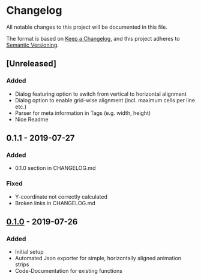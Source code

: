 # Changelog
All notable changes to this project will be documented in this file.

The format is based on [Keep a Changelog](https://keepachangelog.com/en/1.0.0/),
and this project adheres to [Semantic Versioning](https://semver.org/spec/v2.0.0.html).

## [Unreleased]

### Added
- Dialog featuring option to switch from vertical to horizontal alignment
- Dialog option to enable grid-wise alignment (incl. maximum cells per line etc.)
- Parser for meta information in Tags (e.g. width, height)
- Nice Readme

## 0.1.1 - 2019-07-27

### Added
- 0.1.0 section in CHANGELOG.md

### Fixed
- Y-coordinate not correctly calculated
- Broken links in CHANGELOG.md

## [0.1.0](https://github.com/MXN97/aseprite-simple-json/releases/tag/v0.1.0) - 2019-07-26

### Added
- Initial setup
- Automated Json exporter for simple, horizontally aligned animation strips
- Code-Documentation for existing functions
